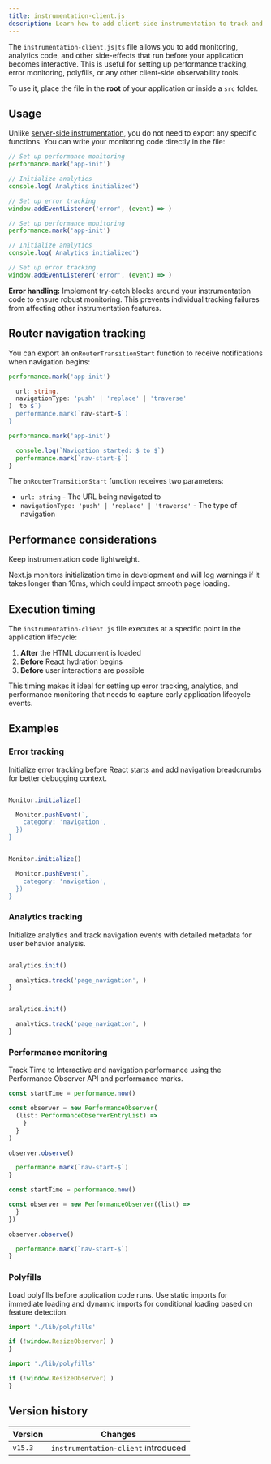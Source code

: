 ```yaml
---
title: instrumentation-client.js
description: Learn how to add client-side instrumentation to track and monitor your Next.js application's frontend performance.
---
```


The `instrumentation-client.js|ts` file allows you to add monitoring, analytics code, and other side-effects that run before your application becomes interactive. This is useful for setting up performance tracking, error monitoring, polyfills, or any other client-side observability tools.

To use it, place the file in the **root** of your application or inside a `src` folder.

## Usage

Unlike [server-side instrumentation](/docs/app/guides/instrumentation), you do not need to export any specific functions. You can write your monitoring code directly in the file:

```ts filename="instrumentation-client.ts" switcher
// Set up performance monitoring
performance.mark('app-init')

// Initialize analytics
console.log('Analytics initialized')

// Set up error tracking
window.addEventListener('error', (event) => )
```

```js filename="instrumentation-client.js" switcher
// Set up performance monitoring
performance.mark('app-init')

// Initialize analytics
console.log('Analytics initialized')

// Set up error tracking
window.addEventListener('error', (event) => )
```

**Error handling:** Implement try-catch blocks around your instrumentation code to ensure robust monitoring. This prevents individual tracking failures from affecting other instrumentation features.

## Router navigation tracking

You can export an `onRouterTransitionStart` function to receive notifications when navigation begins:

```ts filename="instrumentation-client.ts" switcher
performance.mark('app-init')

  url: string,
  navigationType: 'push' | 'replace' | 'traverse'
)  to $`)
  performance.mark(`nav-start-$`)
}
```

```js filename="instrumentation-client.js" switcher
performance.mark('app-init')

  console.log(`Navigation started: $ to $`)
  performance.mark(`nav-start-$`)
}
```

The `onRouterTransitionStart` function receives two parameters:

- `url: string` - The URL being navigated to
- `navigationType: 'push' | 'replace' | 'traverse'` - The type of navigation

## Performance considerations

Keep instrumentation code lightweight.

Next.js monitors initialization time in development and will log warnings if it takes longer than 16ms, which could impact smooth page loading.

## Execution timing

The `instrumentation-client.js` file executes at a specific point in the application lifecycle:

1. **After** the HTML document is loaded
2. **Before** React hydration begins
3. **Before** user interactions are possible

This timing makes it ideal for setting up error tracking, analytics, and performance monitoring that needs to capture early application lifecycle events.

## Examples

### Error tracking

Initialize error tracking before React starts and add navigation breadcrumbs for better debugging context.

```ts filename="instrumentation-client.ts" switcher

Monitor.initialize()

  Monitor.pushEvent(`,
    category: 'navigation',
  })
}
```

```js filename="instrumentation-client.js" switcher

Monitor.initialize()

  Monitor.pushEvent(`,
    category: 'navigation',
  })
}
```

### Analytics tracking

Initialize analytics and track navigation events with detailed metadata for user behavior analysis.

```ts filename="instrumentation-client.ts" switcher

analytics.init()

  analytics.track('page_navigation', )
}
```

```js filename="instrumentation-client.js" switcher

analytics.init()

  analytics.track('page_navigation', )
}
```

### Performance monitoring

Track Time to Interactive and navigation performance using the Performance Observer API and performance marks.

```ts filename="instrumentation-client.ts" switcher
const startTime = performance.now()

const observer = new PerformanceObserver(
  (list: PerformanceObserverEntryList) => 
    }
  }
)

observer.observe()

  performance.mark(`nav-start-$`)
}
```

```js filename="instrumentation-client.js" switcher
const startTime = performance.now()

const observer = new PerformanceObserver((list) => 
  }
})

observer.observe()

  performance.mark(`nav-start-$`)
}
```

### Polyfills

Load polyfills before application code runs. Use static imports for immediate loading and dynamic imports for conditional loading based on feature detection.

```ts filename="instrumentation-client.ts" switcher
import './lib/polyfills'

if (!window.ResizeObserver) )
}
```

```js filename="instrumentation-client.js" switcher
import './lib/polyfills'

if (!window.ResizeObserver) )
}
```

## Version history

| Version | Changes                             |
| ------- | ----------------------------------- |
| `v15.3` | `instrumentation-client` introduced |